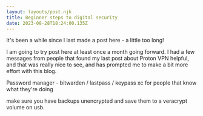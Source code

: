 ```yaml
---
layout: layouts/post.njk
title: Beginner steps to digital security
date: 2023-08-28T18:24:00.135Z
---
```

It's been a while since I last made a post here - a little too long! 

I am going to try post here at least once a month going forward. I had a few messages from people that found my last post about Proton VPN helpful, and that was really nice to see, and has prompted me to make a bit more effort with this blog.



Password manager - bitwarden / lastpass / keypass xc for people that know what they're doing

make sure you have backups unencrypted and save them to a veracrypt volume on usb.